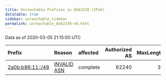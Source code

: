 ```yaml
---
title: Unreachable Prefixes in AS62338 (IPv6)
datatable: true
sidebar: unreachable_sidebar
permalink: unreachable_AS62338-v6.html
---
```


Data as of 2020-03-05 21:15:00 UTC


<div class="datatable-begin"></div>

| Prefix                                                     | Reason                                                                                                  | affected   |   Authorized AS |   MaxLength | Anchor                                         |   unreachable /48s |
|:-----------------------------------------------------------|:--------------------------------------------------------------------------------------------------------|:-----------|----------------:|------------:|:-----------------------------------------------|-------------------:|
| [2a0b:b86:11::/48](https://stat.ripe.net/2a0b:b86:11::/48) | [INVALID ASN](https://rpki-validator.ripe.net/announcement-preview?asn=AS62338&prefix=2a0b:b86:11::/48) | complete   |           62240 |          34 | [RIPE](unreachable_RIPE_NCC_RPKI_Root-v6.html) |                  1 |

<div class="datatable-end"></div>